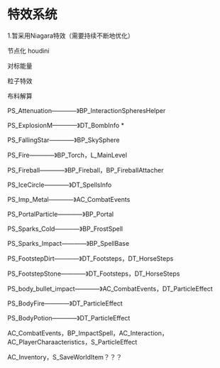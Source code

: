 # 特效系统
1.暂采用Niagara特效（需要持续不断地优化）

节点化 houdini


对标能量

粒子特效

布料解算


PS_Attenuation————》BP_InteractionSpheresHelper

PS_ExplosionM————》DT_BombInfo *

PS_FallingStar————》BP_SkySphere

PS_Fire————》BP_Torch，L_MainLevel

PS_Fireball————》BP_Fireball，BP_FireballAttacher

PS_IceCircle————》DT_SpellsInfo

PS_Imp_Metal————》AC_CombatEvents

PS_PortalParticle————》BP_Portal

PS_Sparks_Cold————》BP_FrostSpell

PS_Sparks_Impact————》BP_SpellBase


PS_FootstepDirt————》DT_Footsteps，DT_HorseSteps

PS_FootstepStone————》DT_Footsteps，DT_HorseSteps

PS_body_bullet_impact————》AC_CombatEvents，DT_ParticleEffect

PS_BodyFire————》DT_ParticleEffect

PS_BodyPotion————》DT_ParticleEffect


AC_CombatEvents，BP_ImpactSpell，AC_Interaction，AC_PlayerCharaacteristics，S_ParticleEffect










AC_Inventory，S_SaveWorldItem？？？




